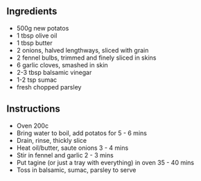 ## Ingredients
- 500g new potatos
- 1 tbsp olive oil
- 1 tbsp butter
- 2 onions, halved lengthways, sliced with grain
- 2 fennel bulbs, trimmed and finely sliced in skins
- 6 garlic cloves, smashed in skin
- 2-3 tbsp balsamic vinegar
- 1-2 tsp sumac
- fresh chopped parsley

## Instructions
- Oven 200c
- Bring water to boil, add potatos for 5 - 6 mins
- Drain, rinse, thickly slice
- Heat oil/butter, saute onions 3 - 4 mins
- Stir in fennel and garlic 2 - 3 mins
- Put tagine (or just a tray with everything) in oven 35 - 40 mins
- Toss in balsamic, sumac, parsley to serve